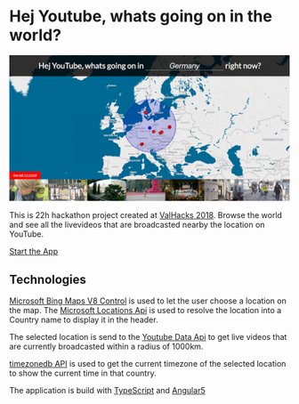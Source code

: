 # Hej Youtube, whats going on in the world?

[![Cloud Player Teaser](./src/assets/cover.jpg)](https://live.cloud-player.io)

This is 22h hackathon project created at [ValHacks 2018](http://best.dtu.dk/hackathon/).
Browse the world and see all the livevideos that are broadcasted nearby the location on YouTube.

[Start the App](https://live.cloud-player.io)

## Technologies
[Microsoft Bing Maps V8 Control](https://www.microsoft.com/en-us/maps/v8-control) is used to let the user choose a location on the map. The [Microsoft Locations Api](https://msdn.microsoft.com/en-us/library/ff701715.aspx) 
is used to resolve the location into a Country name to display it in the header.

The selected location is send to the [Youtube Data Api](https://developers.google.com/youtube/v3/docs/) to get live videos that are currently broadcasted within a radius
of 1000km.

[timezonedb API](https://timezonedb.com/api) is used to get the current timezone of the selected location to show the current time in that country.

The application is build with [TypeScript](https://www.typescriptlang.org/) and [Angular5](https://angular.io/)
